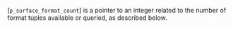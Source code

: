 [`p_surface_format_count`] is a pointer to an integer related to the
number of format tuples available or queried, as described below.